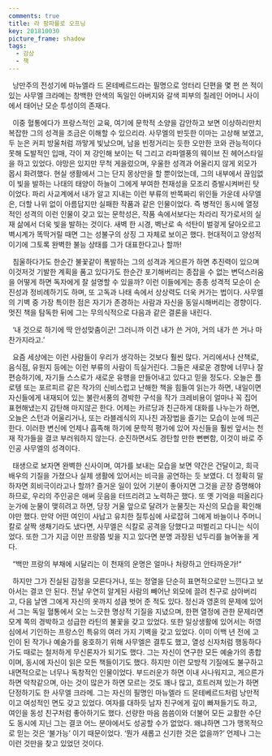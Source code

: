 ```yaml
---
comments: true
title: 라 팡파를로 오프닝
key: 201810030
picture_frame: shadow
tags:
  - 감상
  - 책
---
```


&nbsp;&nbsp;낭만주의 전성기에 마뉴엘라 드 몬테베르드라는 필명으로 엉터리 단편을 몇 편 쓴 적이 있는 사무엘 크라메는 창백한 안색의 독일인 아버지와 갈색 피부의 칠레인 어머니 사이에서 태어난 모순 투성이의 존재다.
<!--more-->
&nbsp;&nbsp;이중 혈통에다가 프랑스적인 교육, 여기에 문학적 소양을 감안하고 보면 이상하리만치 복잡한 그의 성격을 조금은 이해할 수 있으리라. 사무엘의 반듯한 이마는 고상해 보였고, 두 눈은 커피 방울처럼 까맣게 빛났으며, 남을 빈정거리는 듯한 오만한 코와 관능적이다 못해 도발적인 입매, 각이 져 강인해 보이는 턱 그리고 라파엘풍의 웨이브 진 헤어스타일을 하고 있었다. 야망은 있지만 무척 게을렀으며, 우울한 성격과 어울리지 않게 외모가 몹시 화려했다. 현실 생활에서 그는 단지 몽상만을 할 뿐이었는데, 그의 내부에서 끊임없이 빛을 발하는 나태의 태양이 하늘이 그에게 부여한 천재성을 모조리 증발시켜버린 탓이었다. 파리 사교계에서 내가 알고 지내는 이런 부류의 반쪽짜리 위인들 가운데 사무엘은, 더할 나위 없이 아름답지만 실패한 작품과 같은 인물이었다. 즉 병적인 동시에 열정적인 성격의 이런 인물이 갖고 있는 문학성은, 작품 속에서보다는 차라리 작가로서의 실재 삶에서 더욱 빛을 발하는 것이다. 새벽 한 시경, 벽난로 속 석탄이 벌겋게 달아오르고 벽시계가 똑딱거릴 때면 그는 성불구의 상징 그 자체로 보이곤 했다. 현대적이고 양성적이기에 그토록 완벽한 불능 상태를 그가 대표한다고나 할까!


&nbsp;&nbsp;침울하다가도 한순간 불꽃같이 폭발하는 그의 성격과 게으른가 하면 추진력이 있으며 이것저것 기발한 계획을 품고 있다가도 한순간 포기해버리는 종잡을 수 없는 변덕스러움을 어떻게 하면 독자에게 잘 설명할 수 있을까? 이런 이들에게는 종종 성격적 모순이 순진성과 정비례하기도 하며, 또 고독과 나태 속에서 상상력도 더욱 커가는 법이다. 사무엘의 기벽 중 가장 특이한 점은 자기가 존경하는 사람과 자신을 동일시해버리는 경향이다. 멋진 책을 탐독한 뒤에 그는 무의식적으로 다음과 같은 결론을 내린다.


&nbsp;&nbsp;‘내 것으로 하기에 딱 안성맞춤이군! 그러니까 이건 내가 쓴 거야, 거의 내가 쓴 거나 마찬가지라고.’


&nbsp;&nbsp;요즘 세상에는 이런 사람들이 우리가 생각하는 것보다 훨씬 많다. 거리에서나 산책로, 음식점, 유원지 등에는 이런 부류의 사람이 득실거린다. 그들은 새로운 경향에 너무나 잘 편승하기에, 자기들 스스로가 새로운 유행을 만들어내고 있다고 믿을 정도다. 오늘은 플로텡 또는 포르피르 같은 작가의 신비스럽고 난해한 책을 힘들여 읽는가 하면, 내일이면 자신들에게 내재되어 있는 불란서풍의 경박한 구석을 작가 크레비용이 얼마나 꼭 집어 표현해냈는지 감탄해 마지않곤 한다. 어제는 카르당과 친근하게 대화를 나누는가 하면, 오늘은 스턴과 어울리거나, 또는 라블레식의 지나친 과장법을 즐기는 모습이 눈에 띄곤 한다. 이러한 변신에 언제나 흡족해 하기에 문학적 평가에 있어 자신들을 훨씬 앞서는 천재 작가들을 결코 부러워하지 않는다. 순진하면서도 경탄할 만한 뻔뻔함, 이것이 바로 주인공 사무엘의 성격이다.


&nbsp;&nbsp;태생으로 보자면 완벽한 신사이며, 여가를 보내는 모습을 보면 약간은 건달이고, 희극 배우의 기질을 가졌으나 실제 생활에 있어서는 비극을 공연하는 듯 보였다. 더 정확히 말하자면 희비극이라고나 할까? 즐거운 일이 있어 기분이 좋아지면 그것을 곧장 증명해야 하므로, 우리의 주인공은 애써 웃음을 터뜨리려고 노력하곤 했다. 또 옛 기억을 떠올리다 눈가에 눈물이 맺히려고 하면, 당장 거울 앞으로 달려가 눈물짓는 자신의 모습을 확인해야만 했다. 만약 어떤 여인이 사납고 유치한 질투심에 사로잡혀 그에게 바늘이나 주머니칼로 살짝 생채기라도 냈다면, 사무엘은 식칼로 공격을 당했다고 떠벌리고 다니는 식이었다. 또한 그가 지금 이만 프랑쯤 빚을 지고 있다면 분명 과장된 넋두리를 늘어놓을 게다.



&nbsp;&nbsp;“백만 프랑의 부채에 시달리는 이 천재의 운명은 얼마나 처량하고 안타까운가!“


&nbsp;&nbsp;하지만 그가 진실된 감정을 모른다거나, 또는 정열을 단순히 표면적으로만 느낀다고 보아서는 결코 안 된다. 전날 우연히 알게된 사람의 빼어난 외모에 끌려 친구로 삼아버리고, 다음 날엔 그에게 자신의 옷까지 성큼 벗어 준 적도 있다. 정신과 영혼의 문제에 있어서 그는 독일 혈통에서 오는 느긋한 명상적 기질을 지녔으며, 한편 열정에 관한 문제라면 모계 쪽의 경박하고 성급한 라틴의 불꽃을 갖고 있었다. 또한 일상생활에 있어서는 허영심에서 기인하는 프랑스인 특유의 여러 가지 기벽을 갖고 있었다. 이미 이백 년 전에 고인이 된 작가나 예술가를 옹호하기 위해 사무엘은 결투도 했고, 열성 신자처럼 행동하다가도 때로는 철저하게 무신론자가 되기도 했다. 그는 자신이 연구한 모든 예술가의 종합이며, 동시에 자신이 읽은 모든 책들이기도 했다. 하지만 이런 모방적 기질에도 불구하고 내면적으로는 너무나 독창적인 인물이었다. 부드러운가 하면 이내 사나워지고, 게으른가 하면 악착같으며, 아는 것이 많은가 하면 모르는 것도 꽤나 많고, 흐트러져 있는가 하면 단정하기도 한 사무엘 크라메. 그는 자신의 필명인 마뉴엘라 드 몬테베르드처럼 낭만적이고 여성적인 면도 갖고 있었다. 여자를 대하듯 남자 친구에게 깊이 빠져들기도 하고, 여인을 동성 친구처럼 좋아하기도 했다. 선량한 마음 씀씀이와 더불어 모든 교활한 수단도 동시에 지닌 그는 결코 어느 분야에서도 성공할 수가 없었다. 왜냐하면 그가 맹목적으로 믿는 것은 ‘불가능’ 이기 때문이었다. ‘뭔가 새롭고 신기한 것은 없을까?’ 언제나 그는 이런 것만을 찾고 있었던 것이다.

